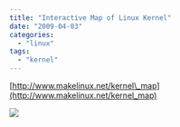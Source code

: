 ```yaml
---
title: "Interactive Map of Linux Kernel"
date: "2009-04-03"
categories: 
  - "linux"
tags: 
  - "kernel"
---
```


[http://www.makelinux.net/kernel\_map](http://www.makelinux.net/kernel_map)

[![](images/3407814617_7b9e3c3b20.jpg)](http://farm4.static.flickr.com/3301/3407814617_7b9e3c3b20_b.jpg)
